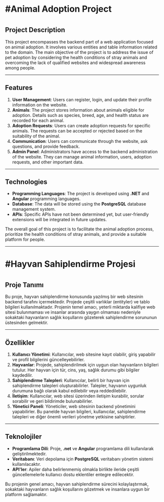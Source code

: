 <h1>#Animal Adoption Project<h1>

## Project Description
This project encompasses the backend part of a web application focused on animal adoption. It involves various entities and table information related to the domain. The main objective of the project is to address the issue of pet adoption by considering the health conditions of stray animals and overcoming the lack of qualified websites and widespread awareness among people.
***
## Features

1. **User Management**: Users can register, login, and update their profile information on the website.
2. **Animals**: The project stores information about animals eligible for adoption. Details such as species, breed, age, and health status are recorded for each animal.
3. **Adoption Requests**: Users can create adoption requests for specific animals. The requests can be accepted or rejected based on the suitability of the animal.
4. **Communication**: Users can communicate through the website, ask questions, and provide feedback.
5. **Admin Panel**: Administrators have access to the backend administration of the website. They can manage animal information, users, adoption requests, and other important data.
***
## Technologies

- **Programming Languages**: The project is developed using **.NET** and **Angular** programming languages.
- **Database**: The data will be stored using the **PostgreSQL** database management system.
- **APIs**: Specific APIs have not been determined yet, but user-friendly extensions will be integrated in future updates.

The overall goal of this project is to facilitate the animal adoption process, prioritize the health conditions of stray animals, and provide a suitable platform for people.

---

<h1>#Hayvan Sahiplendirme Projesi<h1>

## Proje Tanımı
Bu proje, hayvan sahiplendirme konusunda yazılmış bir web sitesinin backend tarafını içermektedir. Projede çeşitli varlıklar (entityler) ve tablo bilgileri kullanılmaktadır. Projenin temel amacı, yeterli miktarda kalifiye web sitesi bulunmaması ve insanlar arasında yaygın olmaması nedeniyle sokaktaki hayvanların sağlık koşullarını gözeterek sahiplendirme sorununun üstesinden gelmektir.
***
## Özellikler

1. **Kullanıcı Yönetimi**: Kullanıcılar, web sitesine kayıt olabilir, giriş yapabilir ve profil bilgilerini güncelleyebilirler.
2. **Hayvanlar**: Projede, sahiplendirilmek için uygun olan hayvanların bilgileri tutulur. Her hayvan için tür, cins, yaş, sağlık durumu gibi bilgiler kaydedilir.
3. **Sahiplendirme Talepleri**: Kullanıcılar, belirli bir hayvan için sahiplendirme talepleri oluşturabilirler. Talepler, hayvanın uygunluk durumuna bağlı olarak kabul edilebilir veya reddedilebilir.
4. **İletişim**: Kullanıcılar, web sitesi üzerinden iletişim kurabilir, sorular sorabilir ve geri bildirimde bulunabilirler.
5. **Yönetici Paneli**: Yöneticiler, web sitesinin backend yönetimini yapabilirler. Bu panelde hayvan bilgileri, kullanıcılar, sahiplendirme talepleri ve diğer önemli verileri yönetme yetkisine sahiptirler.
***
## Teknolojiler

- **Programlama Dili**: Proje, **.net** ve **Angular** programlama dili kullanılarak geliştirilmektedir.
- **Veritabanı**: Veri depolama için **PostgreSQL** veritabanı yönetim sistemi kullanılacaktır.
- **API'ler**: Apiler daha belirlenmemiş olmakla birlikte ileride çeşitli güncellemelerle kullanıcı dostu eklentiler entegre edilecektir.

Bu projenin genel amacı, hayvan sahiplendirme sürecini kolaylaştırmak, sokaktaki hayvanların sağlık koşullarını gözetmek ve insanlara uygun bir platform sağlamaktır.
